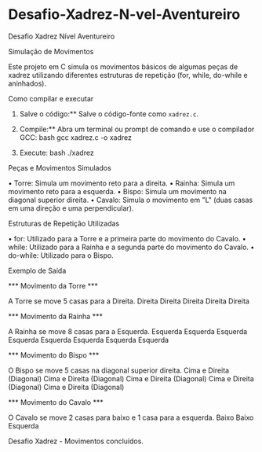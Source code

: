 # Desafio-Xadrez-N-vel-Aventureiro
Desafio Xadrez Nível Aventureiro

Simulação de Movimentos

Este projeto em C simula os movimentos básicos de algumas peças de xadrez utilizando diferentes estruturas de repetição (for, while, do-while e aninhados).

Como compilar e executar

1.  Salve o código:** Salve o código-fonte como `xadrez.c`.
2.  Compile:** Abra um terminal ou prompt de comando e use o compilador GCC:
    bash
    gcc xadrez.c -o xadrez
    
3.  Execute:
    bash
    ./xadrez
    

Peças e Movimentos Simulados

•	Torre: Simula um movimento reto para a direita.
•	Rainha: Simula um movimento reto para a esquerda.
•	Bispo: Simula um movimento na diagonal superior direita.
•	Cavalo: Simula o movimento em "L" (duas casas em uma direção e uma perpendicular).

Estruturas de Repetição Utilizadas

•	for: Utilizado para a Torre e a primeira parte do movimento do Cavalo.
•	while: Utilizado para a Rainha e a segunda parte do movimento do Cavalo.
•	do-while: Utilizado para o Bispo.

Exemplo de Saída

*** Movimento da Torre ***

A Torre se move 5 casas para a Direita.
Direita
Direita
Direita
Direita
Direita

*** Movimento da Rainha ***

A Rainha se move 8 casas para a Esquerda.
Esquerda
Esquerda
Esquerda
Esquerda
Esquerda
Esquerda
Esquerda
Esquerda

*** Movimento do Bispo ***

O Bispo se move 5 casas na diagonal superior direita.
Cima e Direita (Diagonal)
Cima e Direita (Diagonal)
Cima e Direita (Diagonal)
Cima e Direita (Diagonal)
Cima e Direita (Diagonal)

*** Movimento do Cavalo ***

O Cavalo se move 2 casas para baixo e 1 casa para a esquerda.
Baixo
Baixo
Esquerda

Desafio Xadrez - Movimentos concluídos.
